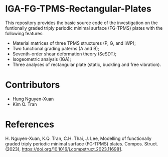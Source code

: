 # IGA-FG-TPMS-Rectangular-Plates
This repository provides the basic source code of the investigation on the funtionally graded triply periodic minimal surface (FG-TPMS) plates with the following features:
- Material matrices of three TPMS structures (P, G, and IWP);
- Two functional grading paterns (A and B);
- Seventh-order shear deformation theory (SeSDT);
- Isogeometric analysis (IGA);
- Three analyses of rectangular plate (static, buckling and free vibration).

# Contributors
- Hung Nguyen-Xuan
- Kim Q. Tran

# References
H. Nguyen-Xuan, K.Q. Tran, C.H. Thai, J. Lee, Modelling of functionally graded triply periodic minimal surface (FG-TPMS) plates. Compos. Struct. (2023), https://doi.org/10.1016/j.compstruct.2023.116981.
